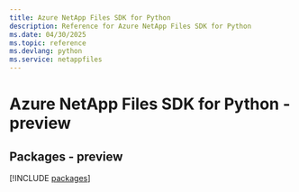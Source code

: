 ```yaml
---
title: Azure NetApp Files SDK for Python
description: Reference for Azure NetApp Files SDK for Python
ms.date: 04/30/2025
ms.topic: reference
ms.devlang: python
ms.service: netappfiles
---
```

# Azure NetApp Files SDK for Python - preview
## Packages - preview
[!INCLUDE [packages](netapp-files-index.md)]